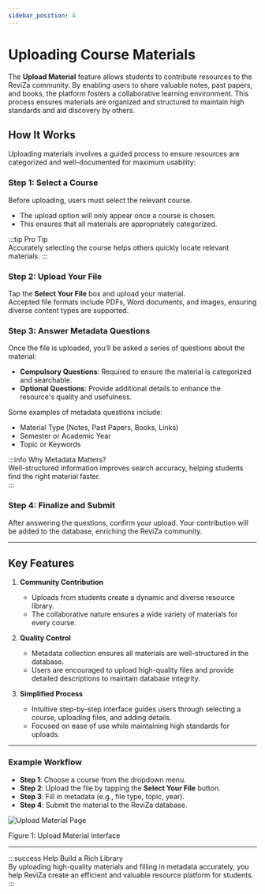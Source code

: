 ```yaml
---
sidebar_position: 4
---
```


# Uploading Course Materials

The **Upload Material** feature allows students to contribute resources to the ReviZa community. By enabling users to share valuable notes, past papers, and books, the platform fosters a collaborative learning environment. This process ensures materials are organized and structured to maintain high standards and aid discovery by others.

## How It Works

Uploading materials involves a guided process to ensure resources are categorized and well-documented for maximum usability:

### Step 1: Select a Course  

Before uploading, users must select the relevant course.  

- The upload option will only appear once a course is chosen.
- This ensures that all materials are appropriately categorized.

:::tip Pro Tip  
Accurately selecting the course helps others quickly locate relevant materials.
:::

### Step 2: Upload Your File  

Tap the **Select Your File** box and upload your material.  
Accepted file formats include PDFs, Word documents, and images, ensuring diverse content types are supported.

### Step 3: Answer Metadata Questions  

Once the file is uploaded, you’ll be asked a series of questions about the material:  

- **Compulsory Questions**: Required to ensure the material is categorized and searchable.  
- **Optional Questions**: Provide additional details to enhance the resource's quality and usefulness.  

Some examples of metadata questions include:  

- Material Type (Notes, Past Papers, Books, Links)  
- Semester or Academic Year  
- Topic or Keywords  

:::info Why Metadata Matters?  
Well-structured information improves search accuracy, helping students find the right material faster.  
:::

### Step 4: Finalize and Submit  

After answering the questions, confirm your upload. Your contribution will be added to the database, enriching the ReviZa community.

---

## Key Features

1. **Community Contribution**  
   - Uploads from students create a dynamic and diverse resource library.  
   - The collaborative nature ensures a wide variety of materials for every course.

2. **Quality Control**  
   - Metadata collection ensures all materials are well-structured in the database.  
   - Users are encouraged to upload high-quality files and provide detailed descriptions to maintain database integrity.

3. **Simplified Process**  
   - Intuitive step-by-step interface guides users through selecting a course, uploading files, and adding details.  
   - Focused on ease of use while maintaining high standards for uploads.

---

### Example Workflow

- **Step 1**: Choose a course from the dropdown menu.  
- **Step 2**: Upload the file by tapping the **Select Your File** button.  
- **Step 3**: Fill in metadata (e.g., file type, topic, year).  
- **Step 4**: Submit the material to the ReviZa database.

<div style={{ textAlign: 'center', margin: '20px 0' }}>
  <img
    src="/img/screen-shots/upload_material_view.jpg"
    alt="Upload Material Page"
    style={{
      border: '1px solid #ddd',
      borderRadius: '8px',
      padding: '5px',
      maxWidth: '200px',
      width: '100%'
    }}
  />
  <p style={{ fontSize: '0.9rem', color: '#666' }}>Figure 1: Upload Material Interface</p>
</div>

---

:::success Help Build a Rich Library  
By uploading high-quality materials and filling in metadata accurately, you help ReviZa create an efficient and valuable resource platform for students.
:::
